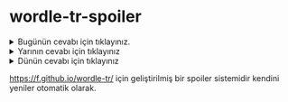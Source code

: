 # wordle-tr-spoiler

<details>
  <summary>Bugünün cevabı için tıklayınız.</summary>
  <br>
    <b> çivit </b>
</details>

<details>
  <summary>Yarının cevabı için tıklayınız</summary>
  <br>
   <b> sekme </b>
</details>

<details>
  <summary>Dünün cevabı için tıklayınız </summary>
  <br>
  <b> peruk </b>
</details>

https://f.github.io/wordle-tr/ için geliştirilmiş bir spoiler sistemidir kendini yeniler otomatik olarak.

